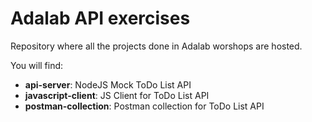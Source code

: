 # Adalab API exercises

Repository where all the projects done in Adalab worshops are hosted.

You will find:
- **api-server**: NodeJS Mock ToDo List API
- **javascript-client**: JS Client for ToDo List API
- **postman-collection**: Postman collection for ToDo List API
